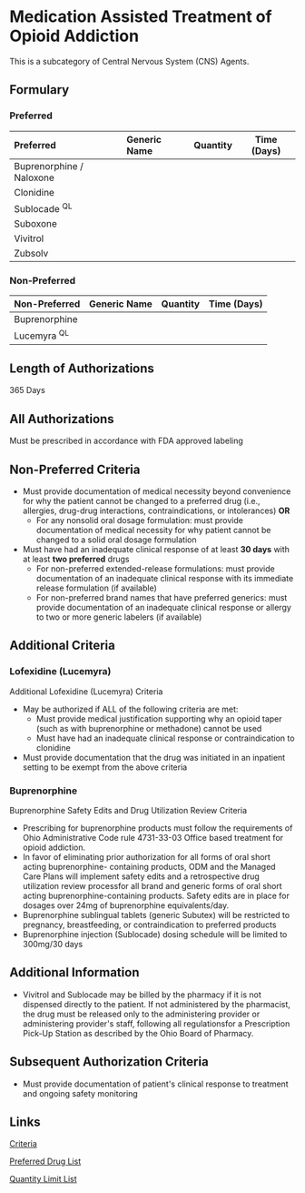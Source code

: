 # Medication Assisted Treatment of Opioid Addiction

This is a subcategory of Central Nervous System (CNS) Agents.

## Formulary

### Preferred

| Preferred              | Generic Name | Quantity | Time (Days) |
| :--------------------- | :----------- | :------: | :---------: |
| Buprenorphine / Naloxone |              |          |             |
| Clonidine              |              |          |             |
| Sublocade <sup>QL</sup>           |              |          |             |
| Suboxone               |              |          |             |
| Vivitrol               |              |          |             |
| Zubsolv                |              |          |             |

### Non-Preferred

| Non-Preferred | Generic Name | Quantity | Time (Days) |
| :------------ | :----------- | :------: | :---------: |
| Buprenorphine |              |          |             |
| Lucemyra <sup>QL</sup>    |              |          |             |

## Length of Authorizations

365 Days

## All Authorizations

Must be prescribed in accordance with FDA approved labeling

## Non-Preferred Criteria

- Must provide documentation of medical necessity beyond convenience for why the patient cannot be changed to a preferred drug (i.e., allergies, drug-drug interactions, contraindications, or intolerances) **OR**
    - For any nonsolid oral dosage formulation: must provide documentation of medical necessity for why patient cannot be changed to a solid oral dosage formulation
- Must have had an inadequate clinical response of at least **30 days** with at least **two preferred** drugs
    - For non-preferred extended-release formulations: must provide documentation of an inadequate clinical response with its immediate release formulation (if available)
    - For non-preferred brand names that have preferred generics: must provide documentation of an inadequate clinical response or allergy to two or more generic labelers (if available)

## Additional Criteria

### Lofexidine (Lucemyra)

Additional Lofexidine (Lucemyra) Criteria

- May be authorized if ALL of the following criteria are met:
  - Must provide medical justification supporting why an opioid taper (such as with buprenorphine or methadone) cannot be used
  - Must have had an inadequate clinical response or contraindication to clonidine
- Must provide documentation that the drug was initiated in an inpatient setting to be exempt from the above criteria

### Buprenorphine

Buprenorphine Safety Edits and Drug Utilization Review Criteria

- Prescribing for buprenorphine products must follow the requirements of Ohio Administrative Code rule 4731-33-03 Office based treatment for opioid addiction.
- In favor of eliminating prior authorization for all forms of oral short acting buprenorphine- containing products, ODM and the Managed Care Plans will implement safety edits and a retrospective drug utilization review processfor all brand and generic forms of oral short acting buprenorphine-containing products. Safety edits are in place for dosages over 24mg of buprenorphine equivalents/day.
- Buprenorphine sublingual tablets (generic Subutex) will be restricted to pregnancy, breastfeeding, or contraindication to preferred products
- Buprenorphine injection (Sublocade) dosing schedule will be limited to 300mg/30 days

## Additional Information

- Vivitrol and Sublocade may be billed by the pharmacy if it is not dispensed directly to the patient. If not administered by the pharmacist, the drug must be released only to the administering provider or administering provider's staff, following all regulationsfor a Prescription Pick-Up Station as described by the Ohio Board of Pharmacy.


## Subsequent Authorization Criteria

- Must provide documentation of patient's clinical response to treatment and ongoing safety monitoring

## Links

[Criteria](https://pharmacy.medicaid.ohio.gov/sites/default/files/20230101_UPDL%20_Criteria_APPROVED.pdf#page=38)

[Preferred Drug List](https://pharmacy.medicaid.ohio.gov/sites/default/files/20230101_UPDL_APPROVED_12.13.22.pdf#page=16)

[Quantity Limit List](https://pharmacy.medicaid.ohio.gov/sites/default/files/20230101_Ohio_Medicaid_Quantity_Document_APPROVED.pdf)
